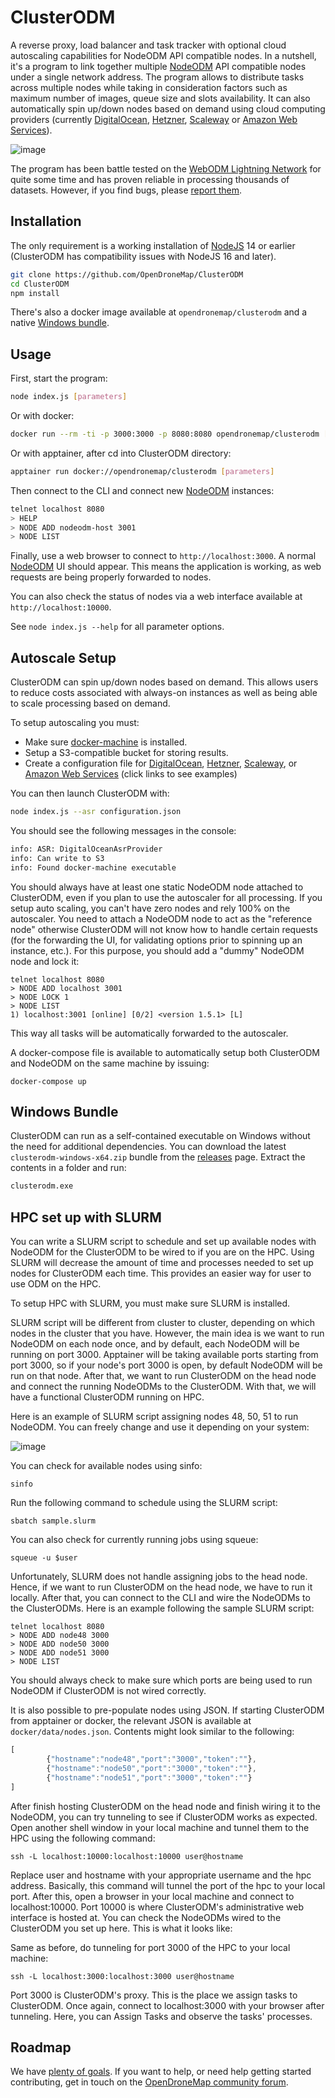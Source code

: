 # ClusterODM

A reverse proxy, load balancer and task tracker with optional cloud autoscaling capabilities for NodeODM API compatible nodes. In a nutshell, it's a program to link together multiple [NodeODM](https://github.com/OpenDroneMap/NodeODM) API compatible nodes under a single network address. The program allows to distribute tasks across multiple nodes while taking in consideration factors such as maximum number of images, queue size and slots availability. It can also automatically spin up/down nodes based on demand using cloud computing providers (currently [DigitalOcean](https://m.do.co/c/2977a7634f44), [Hetzner](https://www.hetzner.com), [Scaleway](https://scaleway.com) or [Amazon Web Services](https://aws.amazon.com/)).

![image](https://user-images.githubusercontent.com/1951843/57490594-b9828180-7287-11e9-9328-740cc0be8f7e.png)

The program has been battle tested on the [WebODM Lightning Network](https://webodm.net) for quite some time and has proven reliable in processing thousands of datasets. However, if you find bugs, please [report them](https://github.com/OpenDroneMap/ClusterODM/issues).

## Installation

The only requirement is a working installation of [NodeJS](https://nodejs.org) 14 or earlier (ClusterODM has compatibility issues with NodeJS 16 and later).

```bash
git clone https://github.com/OpenDroneMap/ClusterODM
cd ClusterODM
npm install
```

There's also a docker image available at `opendronemap/clusterodm` and a native [Windows bundle](#windows-bundle).

## Usage

First, start the program:

```bash
node index.js [parameters]
```

Or with docker:

```bash
docker run --rm -ti -p 3000:3000 -p 8080:8080 opendronemap/clusterodm [parameters]
```

Or with apptainer, after cd into ClusterODM directory:

```bash
apptainer run docker://opendronemap/clusterodm [parameters]
```

Then connect to the CLI and connect new [NodeODM](https://github.com/OpenDroneMap/NodeODM) instances:

```bash
telnet localhost 8080
> HELP
> NODE ADD nodeodm-host 3001
> NODE LIST
```

Finally, use a web browser to connect to `http://localhost:3000`. A normal [NodeODM](https://github.com/OpenDroneMap/NodeODM) UI should appear. This means the application is working, as web requests are being properly forwarded to nodes.

You can also check the status of nodes via a web interface available at `http://localhost:10000`.

See `node index.js --help` for all parameter options.

## Autoscale Setup

ClusterODM can spin up/down nodes based on demand. This allows users to reduce costs associated with always-on instances as well as being able to scale processing based on demand.

To setup autoscaling you must:
   * Make sure [docker-machine](https://gitlab.com/gitlab-org/ci-cd/docker-machine) is installed.
   * Setup a S3-compatible bucket for storing results.
   * Create a configuration file for [DigitalOcean](./docs/digitalocean.md), [Hetzner](./docs/hetzner.md), [Scaleway](./docs/scaleway.md), or [Amazon Web Services](./docs/aws.md) (click links to see examples)

You can then launch ClusterODM with:

```bash
node index.js --asr configuration.json
```

You should see the following messages in the console:

```bash
info: ASR: DigitalOceanAsrProvider
info: Can write to S3
info: Found docker-machine executable
```

You should always have at least one static NodeODM node attached to ClusterODM, even if you plan to use the autoscaler for all processing. If you setup auto scaling, you can't have zero nodes and rely 100% on the autoscaler. You need to attach a NodeODM node to act as the "reference node" otherwise ClusterODM will not know how to handle certain requests (for the forwarding the UI, for validating options prior to spinning up an instance, etc.). For this purpose, you should add a "dummy" NodeODM node and lock it:

```
telnet localhost 8080
> NODE ADD localhost 3001
> NODE LOCK 1
> NODE LIST
1) localhost:3001 [online] [0/2] <version 1.5.1> [L]
```

This way all tasks will be automatically forwarded to the autoscaler.

A docker-compose file is available to automatically setup both ClusterODM and NodeODM on the same machine by issuing:

```
docker-compose up
```

## Windows Bundle

ClusterODM can run as a self-contained executable on Windows without the need for additional dependencies. You can download the latest `clusterodm-windows-x64.zip` bundle from the [releases](https://github.com/OpenDroneMap/ClusterODM/releases) page. Extract the contents in a folder and run:

```bash
clusterodm.exe
```

## HPC set up with SLURM

You can write a SLURM script to schedule and set up available nodes with NodeODM for the ClusterODM to be wired to if you are on the HPC. Using SLURM will decrease the amount of time and processes needed to set up nodes for ClusterODM each time. This provides an easier way for user to use ODM on the HPC.

To setup HPC with SLURM, you must make sure SLURM is installed.

SLURM script will be different from cluster to cluster, depending on which nodes in the cluster that you have. However, the main idea is we want to run NodeODM on each node once, and by default, each NodeODM will be running on port 3000. Apptainer will be taking available ports starting from port 3000, so if your node's port 3000 is open, by default NodeODM will be run on that node. After that, we want to run ClusterODM on the head node and connect the running NodeODMs to the ClusterODM. With that, we will have a functional ClusterODM running on HPC.

Here is an example of SLURM script assigning nodes 48, 50, 51 to run NodeODM. You can freely change and use it depending on your system:

![image](https://user-images.githubusercontent.com/70782465/214411148-cdf43e44-9756-4115-9195-d1f36b3a31b9.png)

You can check for available nodes using sinfo:

```
sinfo
```

Run the following command to schedule using the SLURM script:

```
sbatch sample.slurm
```

You can also check for currently running jobs using squeue:

```
squeue -u $user
```

Unfortunately, SLURM does not handle assigning jobs to the head node. Hence, if we want to run ClusterODM on the head node, we have to run it locally. After that, you can connect to the CLI and wire the NodeODMs to the ClusterODMs. Here is an example following the sample SLURM script:

```
telnet localhost 8080
> NODE ADD node48 3000
> NODE ADD node50 3000
> NODE ADD node51 3000
> NODE LIST
```

You should always check to make sure which ports are being used to run NodeODM if ClusterODM is not wired correctly.

It is also possible to pre-populate nodes using JSON. If starting ClusterODM from apptainer or docker, the relevant JSON is available at `docker/data/nodes.json`. Contents might look similar to the following:

```javascript
[
        {"hostname":"node48","port":"3000","token":""},
        {"hostname":"node50","port":"3000","token":""},
        {"hostname":"node51","port":"3000","token":""}
]

```

After finish hosting ClusterODM on the head node and finish wiring it to the NodeODM, you can try tunneling to see if ClusterODM works as expected. Open another shell window in your local machine and tunnel them to the HPC using the following command:

```
ssh -L localhost:10000:localhost:10000 user@hostname
```

Replace user and hostname with your appropriate username and the hpc address. Basically, this command will tunnel the port of the hpc to your local port. After this, open a browser in your local machine and connect to localhost:10000. Port 10000 is where ClusterODM's administrative web interface is hosted at. You can check the NodeODMs wired to the ClusterODM you set up here. This is what it looks like:

Same as before, do tunneling for port 3000 of the HPC to your local machine:

```
ssh -L localhost:3000:localhost:3000 user@hostname
```

Port 3000 is ClusterODM's proxy. This is the place we assign tasks to ClusterODM. Once again, connect to localhost:3000 with your browser after tunneling. Here, you can Assign Tasks and observe the tasks' processes.


## Roadmap

We have [plenty of goals](https://github.com/OpenDroneMap/ClusterODM/issues?q=is%3Aopen+is%3Aissue+label%3Aenhancement). If you want to help, or need help getting started contributing, get in touch on the [OpenDroneMap community forum](https://community.opendronemap.org).
